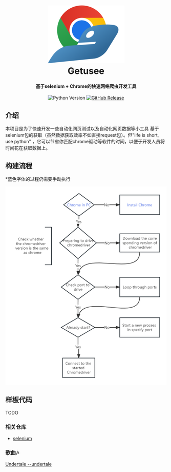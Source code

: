 <h1 align="center">
  <img src="img/icon.png" alt="getusee" width="239">
  <br>Getusee
</h1>


<h4 align="center">基于selenium + Chrome的快速网络爬虫开发工具</h4>


<p align="center">
  <img src="https://img.shields.io/badge/Python-3.7%2B-blue?style=flat-square" alt="Python Version">
  <a href="https://github.com/robot-2233/icantrans/releases">
    <img src="https://img.shields.io/github/v/release/robot-2233/icantrans?label=Version&style=flat-square" alt="GitHub Release">
  </a>
</p>

## 介绍

本项目是为了快速开发一些自动化网页测试以及自动化网页数据等小工具
基于selenium包的获取（虽然数据获取效率不如直接request包）。但"life is short, use python"
，它可以节省你匹配chrome驱动等软件的时间，以便于开发人员将时间花在获取数据上。

## 构建流程

<span>*蓝色字体的过程仍需要手动执行</span>
<p align="center" style="background-color:#FFFFFF;">
  <img src="img/process.png" alt="process">
</p>

## 样板代码

TODO

### 相关仓库

- [selenium](https://selenium-python-zh.readthedocs.io/en/latest/installation.html)

### 歌曲🎶

[Undertale --undertale](https://www.youtube.com/watch?v=8CeYNJ-s0Kw)
